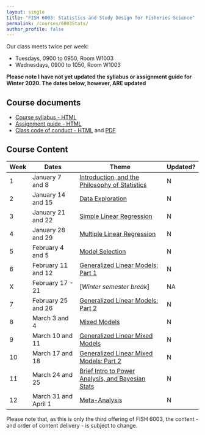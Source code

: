 ```yaml
---
layout: single
title: "FISH 6003: Statistics and Study Design for Fisheries Science"
permalink: /courses/6003Stats/
author_profile: false
---
```


Our class meets twice per week:

* Tuesdays, 0900 to 0950, Room W1003
* Wednesdays, 0900 to 1050, Room W1003

**Please note I have not yet updated the syllabus or assignment guide for Winter 2020. The dates below, however, ARE updated**

## Course documents 

- [Course syllabus - HTML](/courses/6003Stats/6003Syllabus/)
- [Assignment guide - HTML](/courses/6003Stats/6003Assignmentguide/) 
- [Class code of conduct - HTML](/courses/coursesCodeofConduct/) and [PDF](/assets/images/FISHCodeofConduct.pdf)

## Course Content

| **Week**  | **Dates**  | **Theme**  |  **Updated?**|
|-----------|------------|-------------|---|
|1| January 7 and 8  | [Introduction, and the Philosophy of Statistics](/courses/6003Stats/6003Week1/)| N |
|2| January 14 and 15 | [Data Exploration](/courses/6003Stats/6003Week2/) | N |
|3| January 21 and 22  | [Simple Linear Regression](/courses/6003Stats/6003Week3/)  | N |
|4| January 28 and 29 | [Multiple Linear Regression](/courses/6003Stats/6003Week4/) |  N |
|5| February 4 and 5 | [Model Selection](/courses/6003Stats/6003Week5/) | N |
|6| February 11 and 12 | [Generalized Linear Models: Part 1](/courses/6003Stats/6003Week6/)| N |
|X| February 17 - 21 | [*Winter semester break*] | NA |
|7| February 25 and 26 | [Generalized Linear Models: Part 2](/courses/6003Stats/6003Week7/) | N |
|8| March 3 and 4 | [Mixed Models](/courses/6003Stats/6003Week8/) | N |
|9| March 10 and 11 | [Generalized Linear Mixed Models](/courses/6003Stats/6003Week9/) | N |
|10| March 17 and 18 | [Generalized Linear Mixed Models: Part 2](/courses/6003Stats/6003Week9/) | N |
|11| March 24 and 25 | [Brief Intro to Power Analysis, and Bayesian Stats](/courses/6003Stats/6003Week11/) | N |
|12| March 31 and April 1 | [Meta-Analysis](/courses/6003Stats/6003Week12/) | N |

Please note that, as this is only the third offering of FISH 6003, the content - and order of content delivery - is subject to change. 